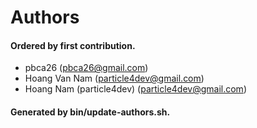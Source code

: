 # Authors

#### Ordered by first contribution.

- pbca26 (pbca26@gmail.com)
- Hoang Van Nam (particle4dev@gmail.com)
- Hoang Nam (particle4dev) (particle4dev@gmail.com)

#### Generated by bin/update-authors.sh.
